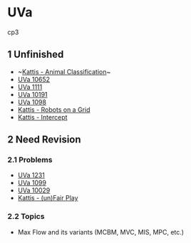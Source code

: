 # UVa
cp3

## 1 Unfinished

- ~[Kattis - Animal Classification](https://open.kattis.com/problems/animal)~
- [UVa 10652](https://vjudge.net/problem/UVA-10652)
- [UVa 1111](https://vjudge.net/problem/UVA-1111)
- [UVa 10191](https://vjudge.net/problem/UVA-10181)
- [UVa 1098](https://vjudge.net/problem/UVA-1098)
- [Kattis - Robots on a Grid](https://vjudge.net/problem/Kattis-robotsonagrid)
- [Kattis - Intercept](https://vjudge.net/problem/Kattis-intercept)

## 2 Need Revision

### 2.1 Problems

- [UVa 1231](https://vjudge.net/problem/UVA-1231)
- [UVa 1099](https://vjudge.net/problem/UVA-1099)
- [UVa 10029](https://vjudge.net/problem/UVA-10029)
- [Kattis - (un)Fair Play](https://open.kattis.com/problems/unfairplay)

### 2.2 Topics

- Max Flow and its variants (MCBM, MVC, MIS, MPC, etc.)
